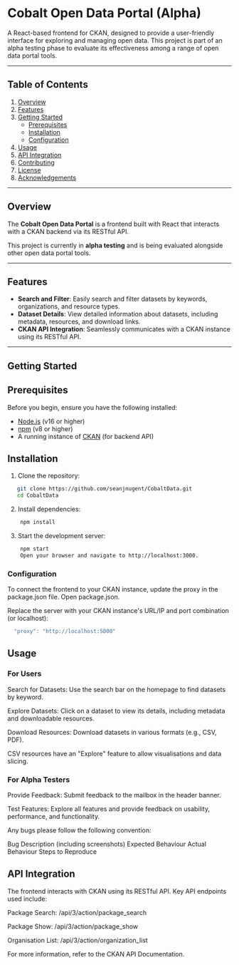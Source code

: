 # Cobalt Open Data Portal (Alpha)

A React-based frontend for CKAN, designed to provide a user-friendly interface for exploring and managing open data. This project is part of an alpha testing phase to evaluate its effectiveness among a range of open data portal tools.



---

## Table of Contents

1. [Overview](#overview)
2. [Features](#features)
3. [Getting Started](#getting-started)
   - [Prerequisites](#prerequisites)
   - [Installation](#installation)
   - [Configuration](#configuration)
4. [Usage](#usage)
5. [API Integration](#api-integration)
6. [Contributing](#contributing)
7. [License](#license)
8. [Acknowledgements](#acknowledgements)

---

## Overview

The **Cobalt Open Data Portal** is a frontend built with React that interacts with a CKAN backend via its RESTful API. 

This project is currently in **alpha testing** and is being evaluated alongside other open data portal tools.

---

## Features

- **Search and Filter**: Easily search and filter datasets by keywords, organizations, and resource types.
- **Dataset Details**: View detailed information about datasets, including metadata, resources, and download links.
- **CKAN API Integration**: Seamlessly communicates with a CKAN instance using its RESTful API.

---

## Getting Started

## Prerequisites

Before you begin, ensure you have the following installed:

- [Node.js](https://nodejs.org/) (v16 or higher)
- [npm](https://www.npmjs.com/) (v8 or higher)
- A running instance of [CKAN](https://ckan.org/) (for backend API)

## Installation

1. Clone the repository:
```bash
   git clone https://github.com/seanjnugent/CobaltData.git
   cd CobaltData
```

2. Install dependencies:
```bash
    npm install
```

3.  Start the development server:
```bash
    npm start
    Open your browser and navigate to http://localhost:3000.
```

### Configuration
To connect the frontend to your CKAN instance, update the proxy in the package.json file.
Open package.json.

Replace the server with your CKAN instance's URL/IP and port combination (or localhost):

```javascript
  "proxy": "http://localhost:5000"
```

## Usage
### For Users
Search for Datasets: Use the search bar on the homepage to find datasets by keyword.

Explore Datasets: Click on a dataset to view its details, including metadata and downloadable resources.

Download Resources: Download datasets in various formats (e.g., CSV, PDF).

CSV resources have an "Explore" feature to allow visualisations and data slicing.

### For Alpha Testers
Provide Feedback: Submit feedback to the mailbox in the header banner.

Test Features: Explore all features and provide feedback on usability, performance, and functionality.

Any bugs please follow the following convention:

Bug Description (including screenshots)
Expected Behaviour
Actual Behaviour
Steps to Reproduce

## API Integration
The frontend interacts with CKAN using its RESTful API. Key API endpoints used include:

Package Search: /api/3/action/package_search

Package Show: /api/3/action/package_show

Organisation List: /api/3/action/organization_list

For more information, refer to the CKAN API Documentation.
